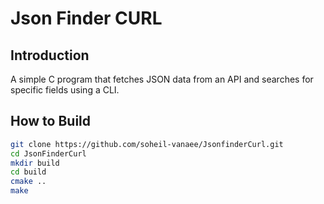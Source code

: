 # Json Finder CURL

## Introduction
A simple C program that fetches JSON data from an API and searches for specific fields using a CLI.

## How to Build
```bash
git clone https://github.com/soheil-vanaee/JsonfinderCurl.git
cd JsonFinderCurl
mkdir build
cd build
cmake ..
make

